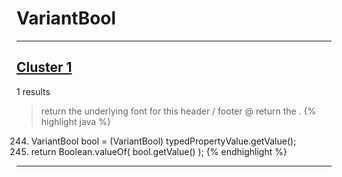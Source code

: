 # VariantBool

***

## [Cluster 1](./1)
1 results
> return the underlying font for this header / footer @ return the . 
{% highlight java %}
244. VariantBool bool = (VariantBool) typedPropertyValue.getValue();
245. return Boolean.valueOf( bool.getValue() );
{% endhighlight %}

***

